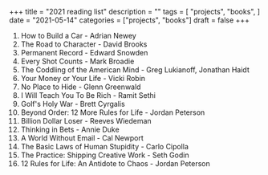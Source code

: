+++
title = "2021 reading list"
description = ""
tags = [
    "projects",
    "books",
]
date = "2021-05-14"
categories = ["projects",
              "books"]
draft = false
+++

1. How to Build a Car - Adrian Newey
2. The Road to Character - David Brooks
3. Permanent Record - Edward Snowden
4. Every Shot Counts - Mark Broadie
5. The Coddling of the American Mind - Greg Lukianoff, Jonathan Haidt
6. Your Money or Your Life - Vicki Robin
7. No Place to Hide - Glenn Greenwald
8. I Will Teach You To Be Rich - Ramit Sethi
9. Golf's Holy War - Brett Cyrgalis
10. Beyond Order: 12 More Rules for Life - Jordan Peterson
11. Billion Dollar Loser - Reeves Wiedeman
12. Thinking in Bets - Annie Duke
13. A World Without Email - Cal Newport
14. The Basic Laws of Human Stupidity - Carlo Cipolla
15. The Practice: Shipping Creative Work - Seth Godin
16. 12 Rules for Life: An Antidote to Chaos - Jordan Peterson 
